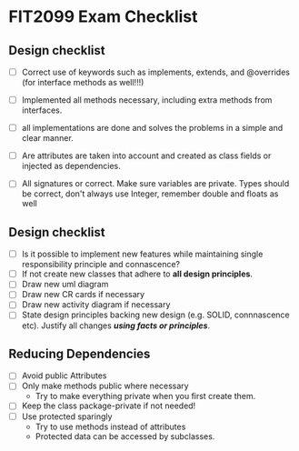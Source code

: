 # FIT2099 Exam Checklist

## Design checklist

* [ ] Correct use of keywords such as implements, extends, and @overrides (for interface methods as well!!!)
* [ ] Implemented all methods necessary, including extra methods from interfaces.
* [ ] all implementations are done and solves the problems in a simple and clear manner.
* [ ] Are attributes are taken into account and created as class fields or injected as dependencies.
* [ ] All signatures or correct. Make sure variables are private. Types should be correct, don't always use Integer, remember double and floats as well


## Design checklist
* [ ] Is it possible to implement new features while maintaining single responsibility principle and connascence?
* [ ] If not create new classes that adhere to **all design principles**.
* [ ] Draw new uml diagram
* [ ] Draw new CR cards if necessary
* [ ] Draw new activity diagram if necessary
* [ ] State design principles backing new design (e.g. SOLID, connnascence etc). Justify all changes ***using facts or principles***.

## Reducing Dependencies
* [ ] Avoid public Attributes
* [ ] Only make methods public where necessary
    * Try to make everything private when you first create them.
* [ ] Keep the class package-private if not needed!
* [ ] Use protected sparingly
    * Try to use methods instead of attributes
    * Protected data can be accessed by subclasses.

